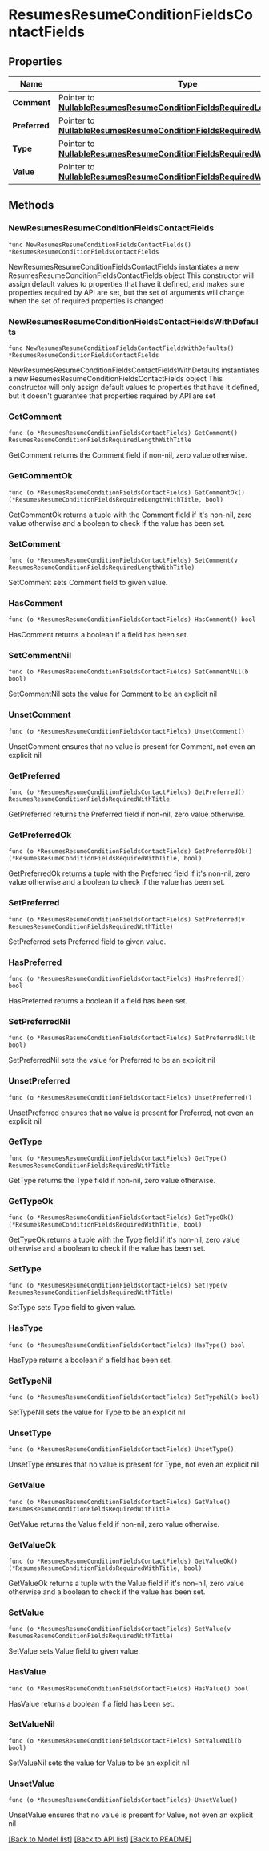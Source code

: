# ResumesResumeConditionFieldsContactFields

## Properties

Name | Type | Description | Notes
------------ | ------------- | ------------- | -------------
**Comment** | Pointer to [**NullableResumesResumeConditionFieldsRequiredLengthWithTitle**](ResumesResumeConditionFieldsRequiredLengthWithTitle.md) |  | [optional] 
**Preferred** | Pointer to [**NullableResumesResumeConditionFieldsRequiredWithTitle**](ResumesResumeConditionFieldsRequiredWithTitle.md) |  | [optional] 
**Type** | Pointer to [**NullableResumesResumeConditionFieldsRequiredWithTitle**](ResumesResumeConditionFieldsRequiredWithTitle.md) |  | [optional] 
**Value** | Pointer to [**NullableResumesResumeConditionFieldsRequiredWithTitle**](ResumesResumeConditionFieldsRequiredWithTitle.md) |  | [optional] 

## Methods

### NewResumesResumeConditionFieldsContactFields

`func NewResumesResumeConditionFieldsContactFields() *ResumesResumeConditionFieldsContactFields`

NewResumesResumeConditionFieldsContactFields instantiates a new ResumesResumeConditionFieldsContactFields object
This constructor will assign default values to properties that have it defined,
and makes sure properties required by API are set, but the set of arguments
will change when the set of required properties is changed

### NewResumesResumeConditionFieldsContactFieldsWithDefaults

`func NewResumesResumeConditionFieldsContactFieldsWithDefaults() *ResumesResumeConditionFieldsContactFields`

NewResumesResumeConditionFieldsContactFieldsWithDefaults instantiates a new ResumesResumeConditionFieldsContactFields object
This constructor will only assign default values to properties that have it defined,
but it doesn't guarantee that properties required by API are set

### GetComment

`func (o *ResumesResumeConditionFieldsContactFields) GetComment() ResumesResumeConditionFieldsRequiredLengthWithTitle`

GetComment returns the Comment field if non-nil, zero value otherwise.

### GetCommentOk

`func (o *ResumesResumeConditionFieldsContactFields) GetCommentOk() (*ResumesResumeConditionFieldsRequiredLengthWithTitle, bool)`

GetCommentOk returns a tuple with the Comment field if it's non-nil, zero value otherwise
and a boolean to check if the value has been set.

### SetComment

`func (o *ResumesResumeConditionFieldsContactFields) SetComment(v ResumesResumeConditionFieldsRequiredLengthWithTitle)`

SetComment sets Comment field to given value.

### HasComment

`func (o *ResumesResumeConditionFieldsContactFields) HasComment() bool`

HasComment returns a boolean if a field has been set.

### SetCommentNil

`func (o *ResumesResumeConditionFieldsContactFields) SetCommentNil(b bool)`

 SetCommentNil sets the value for Comment to be an explicit nil

### UnsetComment
`func (o *ResumesResumeConditionFieldsContactFields) UnsetComment()`

UnsetComment ensures that no value is present for Comment, not even an explicit nil
### GetPreferred

`func (o *ResumesResumeConditionFieldsContactFields) GetPreferred() ResumesResumeConditionFieldsRequiredWithTitle`

GetPreferred returns the Preferred field if non-nil, zero value otherwise.

### GetPreferredOk

`func (o *ResumesResumeConditionFieldsContactFields) GetPreferredOk() (*ResumesResumeConditionFieldsRequiredWithTitle, bool)`

GetPreferredOk returns a tuple with the Preferred field if it's non-nil, zero value otherwise
and a boolean to check if the value has been set.

### SetPreferred

`func (o *ResumesResumeConditionFieldsContactFields) SetPreferred(v ResumesResumeConditionFieldsRequiredWithTitle)`

SetPreferred sets Preferred field to given value.

### HasPreferred

`func (o *ResumesResumeConditionFieldsContactFields) HasPreferred() bool`

HasPreferred returns a boolean if a field has been set.

### SetPreferredNil

`func (o *ResumesResumeConditionFieldsContactFields) SetPreferredNil(b bool)`

 SetPreferredNil sets the value for Preferred to be an explicit nil

### UnsetPreferred
`func (o *ResumesResumeConditionFieldsContactFields) UnsetPreferred()`

UnsetPreferred ensures that no value is present for Preferred, not even an explicit nil
### GetType

`func (o *ResumesResumeConditionFieldsContactFields) GetType() ResumesResumeConditionFieldsRequiredWithTitle`

GetType returns the Type field if non-nil, zero value otherwise.

### GetTypeOk

`func (o *ResumesResumeConditionFieldsContactFields) GetTypeOk() (*ResumesResumeConditionFieldsRequiredWithTitle, bool)`

GetTypeOk returns a tuple with the Type field if it's non-nil, zero value otherwise
and a boolean to check if the value has been set.

### SetType

`func (o *ResumesResumeConditionFieldsContactFields) SetType(v ResumesResumeConditionFieldsRequiredWithTitle)`

SetType sets Type field to given value.

### HasType

`func (o *ResumesResumeConditionFieldsContactFields) HasType() bool`

HasType returns a boolean if a field has been set.

### SetTypeNil

`func (o *ResumesResumeConditionFieldsContactFields) SetTypeNil(b bool)`

 SetTypeNil sets the value for Type to be an explicit nil

### UnsetType
`func (o *ResumesResumeConditionFieldsContactFields) UnsetType()`

UnsetType ensures that no value is present for Type, not even an explicit nil
### GetValue

`func (o *ResumesResumeConditionFieldsContactFields) GetValue() ResumesResumeConditionFieldsRequiredWithTitle`

GetValue returns the Value field if non-nil, zero value otherwise.

### GetValueOk

`func (o *ResumesResumeConditionFieldsContactFields) GetValueOk() (*ResumesResumeConditionFieldsRequiredWithTitle, bool)`

GetValueOk returns a tuple with the Value field if it's non-nil, zero value otherwise
and a boolean to check if the value has been set.

### SetValue

`func (o *ResumesResumeConditionFieldsContactFields) SetValue(v ResumesResumeConditionFieldsRequiredWithTitle)`

SetValue sets Value field to given value.

### HasValue

`func (o *ResumesResumeConditionFieldsContactFields) HasValue() bool`

HasValue returns a boolean if a field has been set.

### SetValueNil

`func (o *ResumesResumeConditionFieldsContactFields) SetValueNil(b bool)`

 SetValueNil sets the value for Value to be an explicit nil

### UnsetValue
`func (o *ResumesResumeConditionFieldsContactFields) UnsetValue()`

UnsetValue ensures that no value is present for Value, not even an explicit nil

[[Back to Model list]](../README.md#documentation-for-models) [[Back to API list]](../README.md#documentation-for-api-endpoints) [[Back to README]](../README.md)



